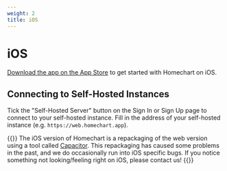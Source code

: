 ```yaml
---
weight: 2
title: iOS
---
```


# iOS

[Download the app on the App Store](https://apps.apple.com/us/app/homechart/id1581995943) to get started with Homechart on iOS.

## Connecting to Self-Hosted Instances

Tick the "Self-Hosted Server" button on the Sign In or Sign Up page to connect to your self-hosted instance.  Fill in the address of your self-hosted instance (e.g. `https://web.homechart.app`).

{{<hint info>}}
The iOS version of Homechart is a repackaging of the web version using a tool called [Capacitor](https://capacitorjs.com/).  This repackaging has caused some problems in the past, and we do occasionally run into iOS specific bugs.  If you notice something not looking/feeling right on iOS, please contact us!
{{</hint>}}
